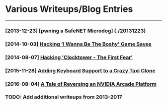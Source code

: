 # Various Writeups/Blog Entries
---

### [2013-12-23] [pwning a SafeNET Microdog] (./20131223)
### [2014-10-03] [Hacking 'I Wanna Be The Boshy' Game Saves](./20141003)
### [2014-08-07] [Hacking 'Clocktower - The First Fear'](./20140807)
### [2015-11-28] [Adding Keyboard Support to a Crazy Taxi Clone](./20151128)
### [2016-08-04] [A Tale of Reversing an NVIDIA Arcade Platform](./20160804)
### TODO: Add additional writeups from 2013-2017

